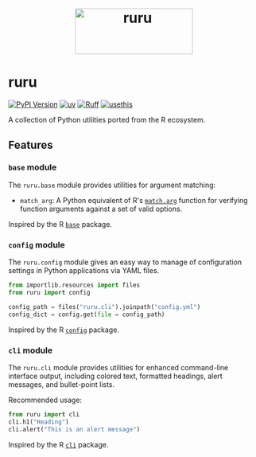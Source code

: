 <h1 align="center">
  <img width="237" height="92" alt="ruru" src="https://github.com/user-attachments/assets/499805bd-23f5-4868-9ec6-c2f1ba151203"><br>
</h1>

# ruru

[![PyPI Version](https://img.shields.io/pypi/v/ruru.svg)](<https://pypi.python.org/pypi/ruru>)
[![uv](https://img.shields.io/endpoint?url=https://raw.githubusercontent.com/astral-sh/uv/main/assets/badge/v0.json)](https://github.com/astral-sh/uv)
[![Ruff](https://img.shields.io/endpoint?url=https://raw.githubusercontent.com/astral-sh/ruff/main/assets/badge/v2.json)](https://github.com/astral-sh/ruff)
[![usethis](https://img.shields.io/endpoint?url=https://raw.githubusercontent.com/usethis-python/usethis-python/main/assets/badge/v1.json)](https://github.com/usethis-python/usethis-python)

A collection of Python utilities ported from the R ecosystem.

## Features

### `base` module

The `ruru.base` module provides utilities for argument matching:

- `match_arg`: A Python equivalent of R's [`match.arg`](https://stat.ethz.ch/R-manual/R-devel/library/base/html/match.arg.html) function for verifying function arguments against a set of valid options.

Inspired by the R [`base`](https://stat.ethz.ch/R-manual/R-devel/library/base/html/00Index.html) package.

### `config` module

The `ruru.config` module gives an easy way to manage of configuration settings in Python applications via YAML files.

```python
from importlib.resources import files
from ruru import config

config_path = files("ruru.cli").joinpath("config.yml") 
config_dict = config.get(file = config_path)
```

Inspired by the R [`config`](https://rstudio.github.io/config/index.html) package.

### `cli` module

The `ruru.cli` module provides utilities for enhanced command-line interface output, including colored text, formatted headings, alert messages, and bullet-point lists.

Recommended usage:

```python
from ruru import cli
cli.h1("Heading")
cli.alert("This is an alert message")
```

Inspired by the R [`cli`](https://cli.r-lib.org/reference/index.html) package.
